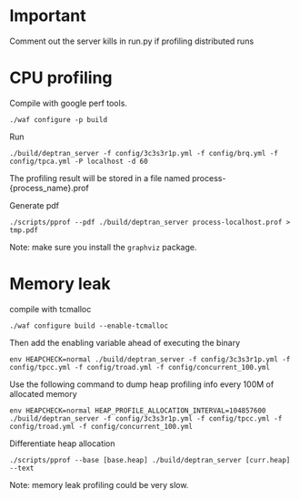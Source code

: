 
# Important
Comment out the server kills in run.py if profiling distributed runs

# CPU profiling

Compile with google perf tools.
```
./waf configure -p build
```

Run
```
./build/deptran_server -f config/3c3s3r1p.yml -f config/brq.yml -f config/tpca.yml -P localhost -d 60
```

The profiling result will be stored in a file named process-{process_name}.prof

Generate pdf
```
./scripts/pprof --pdf ./build/deptran_server process-localhost.prof > tmp.pdf
```

Note: make sure you install the `graphviz` package.

# Memory leak

compile with tcmalloc
```
./waf configure build --enable-tcmalloc
```
Then add the enabling variable ahead of executing the binary

```
env HEAPCHECK=normal ./build/deptran_server -f config/3c3s3r1p.yml -f config/tpcc.yml -f config/troad.yml -f config/concurrent_100.yml
```

Use the following command to dump heap profiling info every 100M of allocated memory
```shell
env HEAPCHECK=normal HEAP_PROFILE_ALLOCATION_INTERVAL=104857600	./build/deptran_server -f config/3c3s3r1p.yml -f config/tpcc.yml -f config/troad.yml -f config/concurrent_100.yml
```

Differentiate heap allocation
```shell
./scripts/pprof --base [base.heap] ./build/deptran_server [curr.heap] --text
```

Note: memory leak profiling could be very slow.
